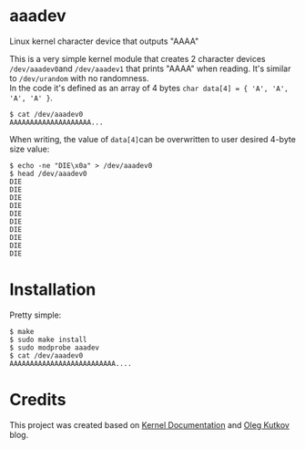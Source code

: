 # aaadev
Linux kernel character device that outputs "AAAA"

This is a very simple kernel module that creates 2 character devices `/dev/aaadev0`and `/dev/aaadev1` that prints "AAAA" when reading. It's similar to `/dev/urandom` with no randomness.   
In the code it's defined as an array of 4 bytes `char data[4] = { 'A', 'A', 'A', 'A' }`.   

    $ cat /dev/aaadev0
    AAAAAAAAAAAAAAAAAAAA...

When writing, the value of `data[4]`can be overwritten to user desired 4-byte size value:  

    $ echo -ne "DIE\x0a" > /dev/aaadev0
    $ head /dev/aaadev0 
    DIE
    DIE
    DIE
    DIE
    DIE
    DIE
    DIE
    DIE
    DIE
    DIE
  

# Installation
Pretty simple:   

    $ make
    $ sudo make install
    $ sudo modprobe aaadev
    $ cat /dev/aaadev0
    AAAAAAAAAAAAAAAAAAAAAAAAAA....

# Credits   
This project was created based on [Kernel Documentation](https://linux-kernel-labs.github.io/refs/heads/master/labs/device_drivers.html) and [Oleg Kutkov](https://olegkutkov.me/2018/03/14/simple-linux-character-device-driver/) blog.
